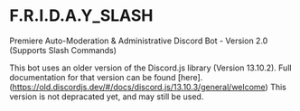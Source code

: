 # F.R.I.D.A.Y_SLASH
 Premiere Auto-Moderation & Administrative Discord Bot - Version 2.0 (Supports Slash Commands) 

This bot uses an older version of the Discord.js library (Version 13.10.2). Full documentation for that version can be found [here].(https://old.discordjs.dev/#/docs/discord.js/13.10.3/general/welcome) This version is not depracated yet, and may still be used. 